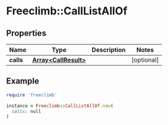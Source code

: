 # Freeclimb::CallListAllOf

## Properties

| Name | Type | Description | Notes |
| ---- | ---- | ----------- | ----- |
| **calls** | [**Array&lt;CallResult&gt;**](CallResult.md) |  | [optional] |

## Example

```ruby
require 'freeclimb'

instance = Freeclimb::CallListAllOf.new(
  calls: null
)
```

